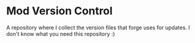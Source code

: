 # Mod Version Control
A repository where I collect the version files that forge uses for updates.
I don't know what you need this repository :)
